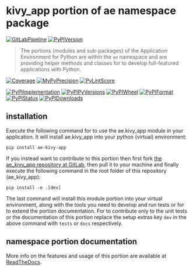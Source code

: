 <!--
  THIS FILE IS EXCLUSIVELY MAINTAINED IN THE NAMESPACE ROOT PACKAGE. CHANGES HAVE TO BE DONE THERE.
  All changes will be deployed automatically to all the portions of this namespace package.
-->
# kivy_app portion of ae namespace package

[![GitLabPipeline](https://img.shields.io/gitlab/pipeline/ae-group/ae_kivy_app/master?logo=python)](
    https://gitlab.com/ae-group/ae_kivy_app)
[![PyPIVersion](https://img.shields.io/pypi/v/ae_kivy_app)](
    https://pypi.org/project/ae-kivy-app/#history)

>The portions (modules and sub-packages) of the Application Environment for Python are within
the `ae` namespace and are providing helper methods and classes for to develop
full-featured applications with Python.

[![Coverage](https://ae-group.gitlab.io/ae_kivy_app/coverage.svg)](
    https://ae-group.gitlab.io/ae_kivy_app/coverage/ae_kivy_app_py.html)
[![MyPyPrecision](https://ae-group.gitlab.io/ae_kivy_app/mypy.svg)](
    https://ae-group.gitlab.io/ae_kivy_app/lineprecision.txt)
[![PyLintScore](https://ae-group.gitlab.io/ae_kivy_app/pylint.svg)](
    https://ae-group.gitlab.io/ae_kivy_app/pylint.log)

[![PyPIImplementation](https://img.shields.io/pypi/implementation/ae_kivy_app)](
    https://pypi.org/project/ae-kivy-app/)
[![PyPIPyVersions](https://img.shields.io/pypi/pyversions/ae_kivy_app)](
    https://pypi.org/project/ae-kivy-app/)
[![PyPIWheel](https://img.shields.io/pypi/wheel/ae_kivy_app)](
    https://pypi.org/project/ae-kivy-app/)
[![PyPIFormat](https://img.shields.io/pypi/format/ae_kivy_app)](
    https://pypi.org/project/ae-kivy-app/)
[![PyPIStatus](https://img.shields.io/pypi/status/ae_kivy_app)](
    https://libraries.io/pypi/ae-kivy-app)
[![PyPIDownloads](https://img.shields.io/pypi/dm/ae_kivy_app)](
    https://pypi.org/project/ae-kivy-app/#files)


## installation


Execute the following command for to use the ae.kivy_app module in your
application. It will install ae.kivy_app into your python (virtual) environment:
 
```shell script
pip install ae-kivy-app
```

If you instead want to contribute to this portion then first fork
[the ae_kivy_app repository at GitLab](https://gitlab.com/ae-group/ae_kivy_app "ae.kivy_app code repository"),
then pull it to your machine and finally execute the following command in the root folder
of this repository (ae_kivy_app):

```shell script
pip install -e .[dev]
```

The last command will install this module portion into your virtual environment, along with
the tools you need to develop and run tests or for to extend the portion documentation.
For to contribute only to the unit tests or the documentation of this portion replace
the setup extras key `dev` in the above command with `tests` or `docs` respectively.


## namespace portion documentation

More info on the features and usage of this portion are available at
[ReadTheDocs](https://ae.readthedocs.io/en/latest/_autosummary/ae.kivy_app.html#module-ae.kivy_app
"ae_kivy_app documentation").

<!-- Common files version 0.0.47 deployed  version 0.0.15 (with 0.0.47)
     to https://gitlab.com/ae-group as ae_kivy_app module as well as
     to https://ae-group.gitlab.io with CI check results as well as
     to https://pypi.org/project as ae-kivy-app package.
-->